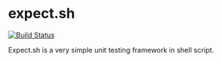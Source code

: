 # expect.sh

[![Build Status](https://travis-ci.org/ecanuto/expect.sh.svg?branch=master)](https://travis-ci.org/ecanuto/expect.sh)

Expect.sh is a very simple unit testing framework in shell script.
